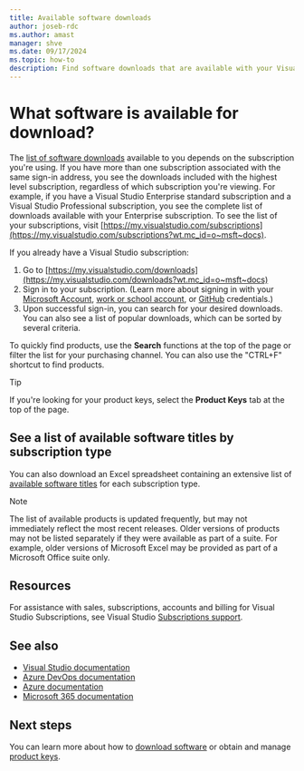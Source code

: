 ```yaml
---
title: Available software downloads
author: joseb-rdc
ms.author: amast
manager: shve
ms.date: 09/17/2024
ms.topic: how-to
description: Find software downloads that are available with your Visual Studio subscription, including searching by software title by subscription type.
---
```


# What software is available for download?

The [list of software downloads](https://aka.ms/vss_products_list) available to you depends on the subscription you're using.  If you have more than one subscription associated with the same sign-in address, you see the downloads included with the highest level subscription, regardless of which subscription you're viewing.  For example, if you have a Visual Studio Enterprise standard subscription and a Visual Studio Professional subscription, you see the complete list of downloads available with your Enterprise subscription.  To see the list of your subscriptions, visit [https://my.visualstudio.com/subscriptions](https://my.visualstudio.com/subscriptions?wt.mc_id=o~msft~docs).

If you already have a Visual Studio subscription:
1. Go to [https://my.visualstudio.com/downloads](https://my.visualstudio.com/downloads?wt.mc_id=o~msft~docs)
2. Sign in to your subscription. (Learn more about signing in with your [Microsoft Account](sign-in-msa.md), [work or school account](sign-in-work.md), or [GitHub](sign-in-github.md) credentials.)
3. Upon successful sign-in, you can search for your desired downloads.  You can also see a list of popular downloads, which can be sorted by several criteria.

To quickly find products, use the **Search** functions at the top of the page or filter the list for your purchasing channel.  You can also use the "CTRL+F" shortcut to find products.  

> [!TIP]
> If you're looking for your product keys, select the **Product Keys** tab at the top of the page.

## See a list of available software titles by subscription type

You can also download an Excel spreadsheet containing an extensive list of [available software titles](https://aka.ms/vss_products_list) for each subscription type.

> [!NOTE]
> The list of available products is updated frequently, but may not immediately reflect the most recent releases.  Older versions of products may not be listed separately if they were available as part of a suite.  For example, older versions of Microsoft Excel may be provided as part of a Microsoft Office suite only.

## Resources

For assistance with sales, subscriptions, accounts and billing for Visual Studio Subscriptions, see Visual Studio [Subscriptions support](https://aka.ms/vssubscriberhelp). 

## See also

+ [Visual Studio documentation](/visualstudio/)
+ [Azure DevOps documentation](/azure/devops/)
+ [Azure documentation](/azure/)
+ [Microsoft 365 documentation](/microsoft-365/)

## Next steps

You can learn more about how to [download software](download-software.md) or obtain and manage [product keys](product-keys.md).